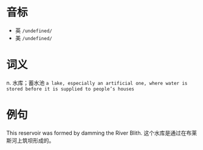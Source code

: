 # 音标

- 英 `/undefined/`
- 美 `/undefined/`

# 词义

n. 水库；蓄水池
`a lake, especially an artificial one, where water is stored before it is supplied to people’s houses`

# 例句

This reservoir was formed by damming the River Blith.
这个水库是通过在布莱斯河上筑坝形成的。


